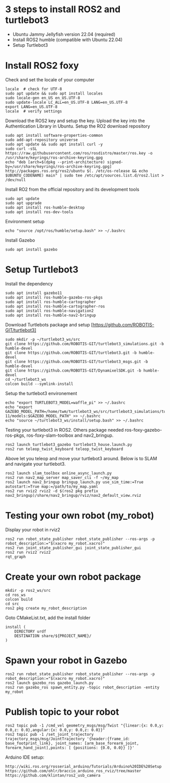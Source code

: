# 3 steps to install ROS2 and turtlebot3
* Ubuntu Jammy Jellyfish version 22.04 (required)
* Install ROS2 humble (compatible with Ubuntu 22.04)
* Setup Turtlebot3 


# Install ROS2 foxy
Check and set the locale of your computer
```
locale  # check for UTF-8
sudo apt update && sudo apt install locales
sudo locale-gen en_US en_US.UTF-8
sudo update-locale LC_ALL=en_US.UTF-8 LANG=en_US.UTF-8
export LANG=en_US.UTF-8
locale  # verify settings
```

Download the ROS2 key and setup the key. Upload the key into the Authentication Library in Ubuntu. Setup the RO2 download repository
```
sudo apt install software-properties-common
sudo add-apt-repository universe
sudo apt update && sudo apt install curl -y
sudo curl -sSL https://raw.githubusercontent.com/ros/rosdistro/master/ros.key -o /usr/share/keyrings/ros-archive-keyring.gpg
echo "deb [arch=$(dpkg --print-architecture) signed-by=/usr/share/keyrings/ros-archive-keyring.gpg] http://packages.ros.org/ros2/ubuntu $(. /etc/os-release && echo $UBUNTU_CODENAME) main" | sudo tee /etc/apt/sources.list.d/ros2.list > /dev/null
```

Install RO2 from the official repository and its development tools
```
sudo apt update
sudo apt upgrade
sudo apt install ros-humble-desktop
sudo apt install ros-dev-tools
```
Environment setup
```
echo "source /opt/ros/humble/setup.bash" >> ~/.bashrc
```

Install Gazebo
```
sudo apt install gazebo
```

# Setup Turtlebot3 
Install the dependency
```
sudo apt install gazebo11
sudo apt install ros-humble-gazebo-ros-pkgs
sudo apt install ros-humble-cartographer 
sudo apt install ros-humble-cartographer-ros
sudo apt install ros-humble-navigation2 
sudo apt install ros-humble-nav2-bringup
```
Download Turtlebots package and setup [https://github.com/ROBOTIS-GIT/turtlebot3]
```
sudo mkdir -p ~/turtlebot3_ws/src
git clone https://github.com/ROBOTIS-GIT/turtlebot3_simulations.git -b humble-devel
git clone https://github.com/ROBOTIS-GIT/turtlebot3.git -b humble-devel
git clone https://github.com/ROBOTIS-GIT/turtlebot3_msgs.git -b humble-devel
git clone https://github.com/ROBOTIS-GIT/DynamixelSDK.git -b humble-devel
cd ~/turtlebot3_ws
colcon build --symlink-install
```
Setup the turtlebot3 environement
```
echo "export TURTLEBOT3_MODEL=waffle_pi" >> ~/.bashrc
echo "export GAZEBO_MODEL_PATH=/home/twm/turtlebot3_ws/src/turtlebot3_simulations/turtlebot3_gazebo/models:/usr/share/gazebo-11/models:$GAZEBO_MODEL_PATH" >> ~/.bashrc
echo "source ~/turtlebot3_ws/install/setup.bash" >> ~/.bashrc
```
Testing your turtlebot3 in ROS2. Others package needed ros-foxy-gazebo-ros-pkgs, ros-foxy-slam-toolbox and nav2_bringup.

```
ros2 launch turtlebot3_gazebo turtlebot3_house.launch.py
ros2 run teleop_twist_keyboard teleop_twist_keyboard
```
Above let you teleop and move your turtlebot3 around. Below is to SLAM and navigate your turtlebot3.
```
ros2 launch slam_toolbox online_async_launch.py
ros2 run nav2_map_server map_saver_cli -f ~/my_map
ros2 launch nav2_bringup bringup_launch.py use_sim_time:=True autostart:=True map:=/path/to/my_map.yaml
ros2 run rviz2 rviz2 -d $(ros2 pkg prefix nav2_bringup)/share/nav2_bringup/rviz/nav2_default_view.rviz

```
# Testing your own robot (my_robot)
Display your robot in rviz2
```
ros2 run robot_state_publisher robot_state_publisher --ros-args -p robot_description:="$(xacro my_robot.xacro)"
ros2 run joint_state_publisher_gui joint_state_publisher_gui
ros2 run rviz2 rviz2
rqt_graph
```
# Create your own robot package
```
mkdir -p ros2_ws/src
cd ros_ws
colcon build
cd src
ros2 pkg create my_robot_description
```
Goto CMakeList.txt, add the install folder
```
install (
	DIRECTORY urdf
	DESTINATION share/${PROJECT_NAME}/
)
```
# Spawn your robot in Gazebo
```
ros2 run robot_state_publisher robot_state_publisher --ros-args -p robot_description:="$(xacro my_robot.xacro)"
ros2 launch gazebo_ros gazebo_launch.py
ros2 run gazebo_ros spawn_entity.py -topic robot_description -entity my_robot
```
# Publish topic to your robot
```
ros2 topic pub -1 /cmd_vel geometry_msgs/msg/Twist "{linear:{x: 0.0,y: 0.0,z: 0.0},angular:{x: 0.0,y: 0.0,z: 0.0}}"
ros2 topic pub -1 /set_joint_trajectory trajectory_msgs/msg/JointTrajectory '{header:{frame_id: base_footprint_link}, joint_names: [arm_base_forearm_joint, forearm_hand_joint],points: [ {positions: {0.0, 0.0}} ]}'
```

Arduino IDE setup:
```
http://wiki.ros.org/rosserial_arduino/Tutorials/Arduino%20IDE%20Setup
https://github.com/ohlr/braccio_arduino_ros_rviz/tree/master
https://github.com/klintan/ros2_usb_camera
```

